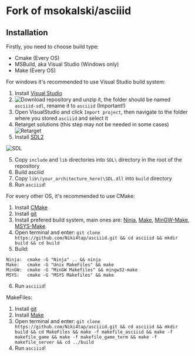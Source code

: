 # Fork of msokalski/asciiid

## Installation
Firstly, you need to choose build type:
- Cmake (Every OS)
- MSBuild, aka Visual Studio (Windows only)
- Make (Every OS)

For windows it's recommended to use Visual Studio build system:
1) Install [Visual Studio](https://visualstudio.microsoft.com/)
2) ![Download repository](https://github.com/Niki4tap/asciiid/raw/master/misc/github.png) and unzip it, the folder should be named `asciiid-sdl`, rename it to `asciiid` (Important!)
3) Open VisualStudio and click `Import project`, then navigate to the folder where you stored `asciiid` and select it 
4) Retarget solutions (this step may not be needed in some cases)
![Retarget](https://github.com/Niki4tap/asciiid/raw/master/misc/VS_Retarget.png)
5) Install [SDL2](https://www.libsdl.org/download-2.0.php)


![SDL](https://github.com/Niki4tap/asciiid/raw/sdl/misc/SDL.png)


5) Copy `include` and `lib` directories into `SDL\` directory in the root of the repository
6) Build asciiid
7) Copy `lib\(your_architecture_here)\SDL.dll` into `build` directory
8) Run `asciiid`!

For every other OS, it's recommended to use CMake:
1) Install [CMake](https://cmake.org/download/)
2) Install [git](https://git-scm.com/downloads)
3) Install prefered build system, main ones are: [Ninja](https://github.com/ninja-build/ninja/releases), [Make](https://www.gnu.org/software/make/), [MinGW-Make](https://sourceforge.net/projects/mingw/), [MSYS-Make](https://www.msys2.org/).
4) Open terminal and enter: `git clone https://github.com/Niki4tap/asciiid.git && cd asciiid && mkdir build && cd build`
5) Build:
```
Ninja:  cmake -G "Ninja" .. && ninja
Make:   cmake -G "Unix MakeFiles" && make
MinGW:  cmake -G "MinGW Makefiles" && mingw32-make
MSYS:   cmake -G "MSYS Makefiles" && make
```
6) Run `asciiid`!

MakeFiles:
1) Install [git](https://git-scm.com/downloads)
2) Install [Make](https://www.gnu.org/software/make/)
3) Open terminal and enter: `git clone https://github.com/Niki4tap/asciiid.git && cd asciiid && mkdir build && cd MakeFiles && make -f makefile_asciiid && make -f makefile_game && make -f makefile_game_term && make -f makefile_server && cd ../build`
4) Run `asciiid`!
